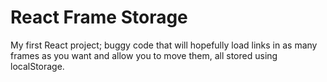 # React Frame Storage

My first React project; buggy code that will hopefully load links in as many frames as you want and allow you to move them, all stored using localStorage.
